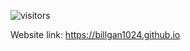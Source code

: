 ![visitors](https://visitor-badge.glitch.me/badge?page_id=pblpbl1024.pblpbl1024.github.io)

Website link: https://billgan1024.github.io
